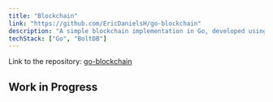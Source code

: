 ```yaml
---
title: "Blockchain"
link: "https://github.com/EricDanielsH/go-blockchain"
description: "A simple blockchain implementation in Go, developed using insights and techniques shared on my blog."
techStack: ["Go", "BoltDB"]
---
```


Link to the repository: <a href="https://github.com/EricDanielsH/go-blockchain" target="_blank">go-blockchain</a>

## Work in Progress
